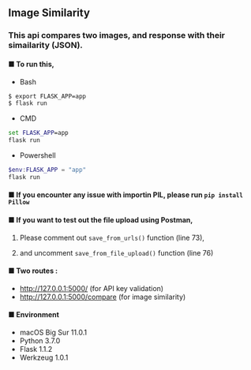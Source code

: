 ## Image Similarity

### This api compares two images, and response with their simailarity (JSON).


#### ■ To run this,

* Bash
```bash
$ export FLASK_APP=app
$ flask run
```
* CMD
```cmd
set FLASK_APP=app
flask run
```
* Powershell
```powershell
$env:FLASK_APP = "app"
flask run
```


#### ■ If you encounter any issue with importin PIL, please run ```pip install Pillow```

#### ■ If you want to test out the file upload using Postman,

  1. Please comment out ```save_from_urls()``` function (line 73),

  2. and uncomment ```save_from_file_upload()``` function (line 76)
 
#### ■ Two routes :
  - http://127.0.0.1:5000/  (for API key validation)
  - http://127.0.0.1:5000/compare  (for image similarity)
  
  
#### ■ Environment

- macOS Big Sur 11.0.1
- Python 3.7.0
- Flask 1.1.2
- Werkzeug 1.0.1
